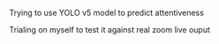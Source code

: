 Trying to use YOLO v5 model to predict attentiveness


Trialing on myself to test it against real zoom live ouput
